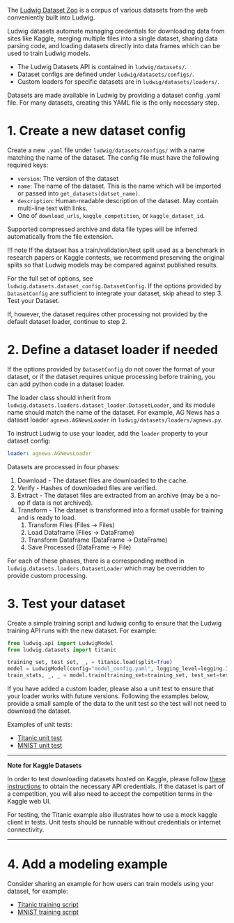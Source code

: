 The [Ludwig Dataset Zoo](../../user_guide/datasets/dataset_zoo) is a corpus of various datasets from the web
conveniently built into Ludwig.

Ludwig datasets automate managing credentials for downloading data from sites like Kaggle, merging multiple files into
a single dataset, sharing data parsing code, and loading datasets directly into data frames which can be used to train
Ludwig models.

- The Ludwig Datasets API is contained in `ludwig/datasets/`.
- Dataset configs are defined under `ludwig/datasets/configs/`.
- Custom loaders for specific datasets are in `ludwig/datasets/loaders/`.

Datasets are made available in Ludwig by providing a dataset config .yaml file.  For many datasets, creating this YAML
file is the only necessary step.

# 1. Create a new dataset config

Create a new `.yaml` file under `ludwig/datasets/configs/` with a name matching the name of the dataset. The config file
must have the following required keys:

- `version`: The version of the dataset
- `name`: The name of the dataset. This is the name which will be imported or passed into `get_datasets(datset_name)`.
- `description`: Human-readable description of the dataset. May contain multi-line text with links.
- One of `download_urls`, `kaggle_competition`, or `kaggle_dataset_id`.

Supported compressed archive and data file types will be inferred automatically from the file extension.

!!! note
    If the dataset has a train/validation/test split used as a benchmark in research papers or Kaggle contests, we
    recommend preserving the original splits so that Ludwig models may be compared against published results.

For the full set of options, see `ludwig.datasets.dataset_config.DatasetConfig`. If the options provided by
`DatasetConfig` are sufficient to integrate your dataset, skip ahead to step 3. Test your Dataset.

If, however, the dataset requires other processing not provided by the default dataset loader, continue to step 2.

# 2. Define a dataset loader if needed

If the options provided by `DatasetConfig` do not cover the format of your dataset, or if the dataset requires unique
processing before training, you can add python code in a dataset loader.

The loader class should inherit from `ludwig.datasets.loaders.dataset_loader.DatasetLoader`, and its module name should
match the name of the dataset.  For example, AG News has a dataset loader `agnews.AGNewsLoader` in
`ludwig/datasets/loaders/agnews.py`.

To instruct Ludwig to use your loader, add the `loader` property to your dataset config:

```yaml
loader: agnews.AGNewsLoader
```

Datasets are processed in four phases:

1. Download       - The dataset files are downloaded to the cache.
2. Verify         - Hashes of downloaded files are verified.
3. Extract        - The dataset files are extracted from an archive (may be a no-op if data is not archived).
4. Transform      - The dataset is transformed into a format usable for training and is ready to load.
    1. Transform Files      (Files -> Files)
    2. Load Dataframe       (Files -> DataFrame)
    3. Transform Dataframe  (DataFrame -> DataFrame)
    4. Save Processed       (DataFrame -> File)

For each of these phases, there is a corresponding method in `ludwig.datasets.loaders.DatasetLoader` which may be
overridden to provide custom processing.

# 3. Test your dataset

Create a simple training script and ludwig config to ensure that the Ludwig training API runs with the new dataset.
For example:

```python
from ludwig.api import LudwigModel
from ludwig.datasets import titanic

training_set, test_set, _, = titanic.load(split=True)
model = LudwigModel(config="model_config.yaml", logging_level=logging.INFO)
train_stats, _, _ = model.train(training_set=training_set, test_set=test_set, model_name="titanic_model")
```

If you have added a custom loader, please also a unit test to ensure that your loader works with future versions.
Following the examples below, provide a small sample of the data to the unit test so the test will not need to download
the dataset.

Examples of unit tests:

- [Titanic unit test](https://github.com/ludwig-ai/ludwig/tree/master/tests/ludwig/datasets/titanic/test_titanic_workflow.py)
- [MNIST unit test](https://github.com/ludwig-ai/ludwig/blob/master/tests/ludwig/datasets/mnist/test_mnist_workflow.py)

---

**Note for Kaggle Datasets**

In order to test downloading datasets hosted on Kaggle, please follow
[these instructions](https://github.com/Kaggle/kaggle-api#api-credentials) to obtain the necessary API credentials.
If the dataset is part of a competition, you will also need to accept the competition terms in the Kaggle web UI.

For testing, the Titanic example also illustrates how to use a mock kaggle client in tests. Unit tests should be
runnable without credentials or internet connectivity.

---

# 4. Add a modeling example

Consider sharing an example for how users can train models using your dataset, for example:

- [Titanic training script](https://github.com/ludwig-ai/ludwig/tree/master/examples/titanic/simple_model_training.py)
- [MNIST training script](https://github.com/ludwig-ai/ludwig/tree/master/examples/mnist/simple_model_training.py)
